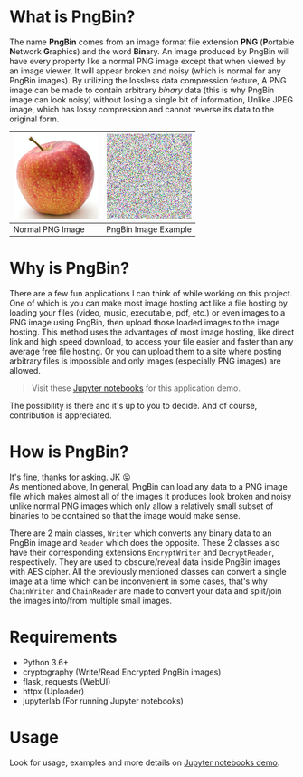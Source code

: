 # What is PngBin?
The name **PngBin** comes from an image format file extension **PNG** (**P**ortable **N**etwork **G**raphics) and the word **Bin**ary. An image produced by PngBin will have every property like a normal PNG image except that when viewed by an image viewer, It will appear broken and noisy (which is normal for any PngBin images). By utilizing the lossless data compression feature, A PNG image can be made to contain arbitrary *binary* data (this is why PngBin image can look noisy) without losing a single bit of information, Unlike JPEG image, which has lossy compression and cannot reverse its data to the original form.

|![apple](pics/apple.png)|![noisy](pics/noisy.png)|
|-|-|
| Normal PNG Image | PngBin Image Example |

# Why is PngBin?
There are a few fun applications I can think of while working on this project. One of which is you can make most image hosting act like a file hosting by loading your files (video, music, executable, pdf, etc.) or even images to a PNG image using PngBin, then upload those loaded images to the image hosting. This method uses the advantages of most image hosting, like direct link and high speed download, to access your file easier and faster than any average free file hosting. Or you can upload them to a site where posting arbitrary files is impossible and only images (especially PNG images) are allowed.
> Visit these [Jupyter notebooks](notebooks) for this application demo.

The possibility is there and it's up to you to decide. And of course, contribution is appreciated.

# How is PngBin?
It's fine, thanks for asking. JK 😝  
As mentioned above, In general, PngBin can load any data to a PNG image file which makes almost all of the images it produces look broken and noisy unlike normal PNG images which only allow a relatively small subset of binaries to be contained so that the image would make sense.

There are 2 main classes, `Writer` which converts any binary data to an PngBin image and `Reader` which does the opposite. These 2 classes also have their corresponding extensions `EncryptWriter` and `DecryptReader`, respectively. They are used to obscure/reveal data inside PngBin images with AES cipher. All the previously mentioned classes can convert a single image at a time which can be inconvenient in some cases, that's why `ChainWriter` and `ChainReader` are made to convert your data and split/join the images into/from multiple small images.

# Requirements
- Python 3.6+
- cryptography (Write/Read Encrypted PngBin images)
- flask, requests (WebUI)
- httpx (Uploader)
- jupyterlab (For running Jupyter notebooks)

# Usage
Look for usage, examples and more details on [Jupyter notebooks demo](notebooks).
